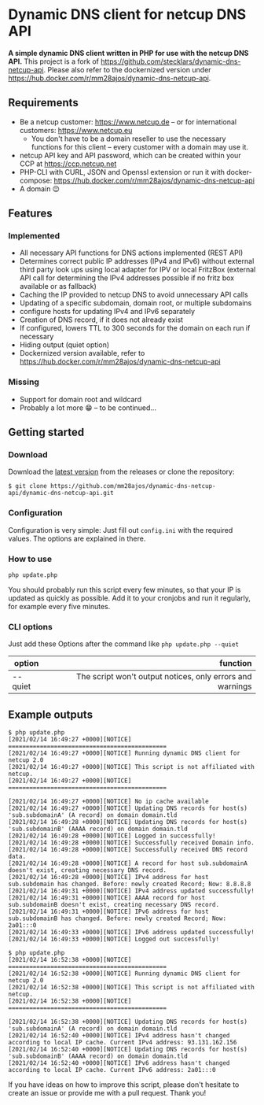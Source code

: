 # Dynamic DNS client for netcup DNS API
**A simple dynamic DNS client written in PHP for use with the netcup DNS API.** This project is a fork of https://github.com/stecklars/dynamic-dns-netcup-api. Please also refer to the dockernized version under https://hub.docker.com/r/mm28ajos/dynamic-dns-netcup-api.

## Requirements
* Be a netcup customer: https://www.netcup.de – or for international customers: https://www.netcup.eu
  * You don't have to be a domain reseller to use the necessary functions for this client – every customer with a domain may use it.
* netcup API key and API password, which can be created within your CCP at https://ccp.netcup.net
* PHP-CLI with CURL, JSON and Openssl extension or run it with docker-compose: https://hub.docker.com/r/mm28ajos/dynamic-dns-netcup-api
* A domain :wink:

## Features
### Implemented
* All necessary API functions for DNS actions implemented (REST API)
* Determines correct public IP addresses (IPv4 and IPv6) without external third party look ups using local adapter for IPV or local FritzBox (external API call for determining the IPv4 addresses possible if no fritz box available or as fallback)
* Caching the IP provided to netcup DNS to avoid unnecessary API calls
* Updating of a specific subdomain, domain root, or multiple subdomains
* configure hosts for updating IPv4 and IPv6 separately
* Creation of DNS record, if it does not already exist
* If configured, lowers TTL to 300 seconds for the domain on each run if necessary
* Hiding output (quiet option)
* Dockernized version available, refer to https://hub.docker.com/r/mm28ajos/dynamic-dns-netcup-api

### Missing
* Support for domain root and wildcard
* Probably a lot more :grin: – to be continued...

## Getting started
### Download
Download the [latest version](https://github.com/mm28ajos/dynamic-dns-netcup-api/releases/latest) from the releases or clone the repository:

`$ git clone https://github.com/mm28ajos/dynamic-dns-netcup-api/dynamic-dns-netcup-api.git`

### Configuration
Configuration is very simple: Just fill out `config.ini` with the required values. The options are explained in there.

### How to use
`php update.php`

You should probably run this script every few minutes, so that your IP is updated as quickly as possible. Add it to your cronjobs and run it regularly, for example every five minutes.

### CLI options
Just add these Options after the command like `php update.php --quiet`

| option        | function                                                  |
| ------------- |----------------------------------------------------------:|
| --quiet       | The script won't output notices, only errors and warnings |

## Example outputs
```
$ php update.php
[2021/02/14 16:49:27 +0000][NOTICE] =============================================
[2021/02/14 16:49:27 +0000][NOTICE] Running dynamic DNS client for netcup 2.0
[2021/02/14 16:49:27 +0000][NOTICE] This script is not affiliated with netcup.
[2021/02/14 16:49:27 +0000][NOTICE] =============================================

[2021/02/14 16:49:27 +0000][NOTICE] No ip cache available
[2021/02/14 16:49:27 +0000][NOTICE] Updating DNS records for host(s) 'sub.subdomainA' (A record) on domain domain.tld
[2021/02/14 16:49:28 +0000][NOTICE] Updating DNS records for host(s) 'sub.subdomainB' (AAAA record) on domain domain.tld
[2021/02/14 16:49:28 +0000][NOTICE] Logged in successfully!
[2021/02/14 16:49:28 +0000][NOTICE] Successfully received Domain info.
[2021/02/14 16:49:28 +0000][NOTICE] Successfully received DNS record data.
[2021/02/14 16:49:28 +0000][NOTICE] A record for host sub.subdomainA doesn't exist, creating necessary DNS record.
[2021/02/14 16:49:28 +0000][NOTICE] IPv4 address for host sub.subdomain has changed. Before: newly created Record; Now: 8.8.8.8
[2021/02/14 16:49:31 +0000][NOTICE] IPv4 address updated successfully!
[2021/02/14 16:49:31 +0000][NOTICE] AAAA record for host sub.subdomainB doesn't exist, creating necessary DNS record.
[2021/02/14 16:49:31 +0000][NOTICE] IPv6 address for host sub.subdomainB has changed. Before: newly created Record; Now: 2a01:::0
[2021/02/14 16:49:33 +0000][NOTICE] IPv6 address updated successfully!
[2021/02/14 16:49:33 +0000][NOTICE] Logged out successfully!
```
```
$ php update.php
[2021/02/14 16:52:38 +0000][NOTICE] =============================================
[2021/02/14 16:52:38 +0000][NOTICE] Running dynamic DNS client for netcup 2.0
[2021/02/14 16:52:38 +0000][NOTICE] This script is not affiliated with netcup.
[2021/02/14 16:52:38 +0000][NOTICE] =============================================

[2021/02/14 16:52:38 +0000][NOTICE] Updating DNS records for host(s) 'sub.subdomainA' (A record) on domain domain.tld
[2021/02/14 16:52:40 +0000][NOTICE] IPv4 address hasn't changed according to local IP cache. Current IPv4 address: 93.131.162.156
[2021/02/14 16:52:40 +0000][NOTICE] Updating DNS records for host(s) 'sub.subdomainB' (AAAA record) on domain domain.tld
[2021/02/14 16:52:40 +0000][NOTICE] IPv6 address hasn't changed according to local IP cache. Current IPv6 address: 2a01:::0
```

If you have ideas on how to improve this script, please don't hesitate to create an issue or provide me with a pull request. Thank you!